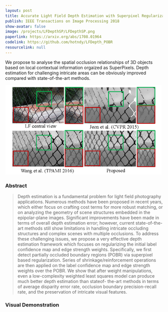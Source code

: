 ```yaml
---
layout: post
title: Accurate Light Field Depth Estimation with Superpixel Regularization over Partially Occluded Regions
publish: IEEE Transactions on Image Processing 2018
show-avatar: false
image: /projects/LFDepthSP/LFDepthSP.png
paperlink: https://arxiv.org/abs/1708.01964
codelink: https://github.com/hotndy/LFDepth_POBR
resourcelink: null
---
```


We propose to analyse the spatial occlusion relationships of 3D objects based on local contextual information orgaized as SuperPixels. Depth estimation for challenging intricate areas can be obviously improved compared with state-of-the-art methods.

<img src="/projects/LFDepthSP/LFDepthSP.png" width="500px"/>

### Abstract
> Depth estimation is a fundamental problem for light field photography applications. Numerous methods have been proposed in recent years, which either focus on crafting cost terms for more robust matching, or on analyzing the geometry of scene structures embedded in the epipolar-plane images. Significant improvements have been made in terms of overall depth estimation error; however, current state-of-the-art methods still show limitations in handling intricate occluding structures and complex scenes with multiple occlusions. To address these challenging issues, we propose a very effective depth estimation framework which focuses on regularizing the initial label confidence map and edge strength weights. Specifically, we first detect partially occluded boundary regions (POBR) via superpixel
based regularization. Series of shrinkage/reinforcement operations are then applied on the label confidence map and edge strength weights over the POBR. We show that after weight manipulations, even a low-complexity weighted least squares model can produce much better depth estimation than stateof- the-art methods in terms of average disparity error rate, occlusion boundary precision-recall rate, and the preservation of intricate visual features.

### Visual Demonstration

